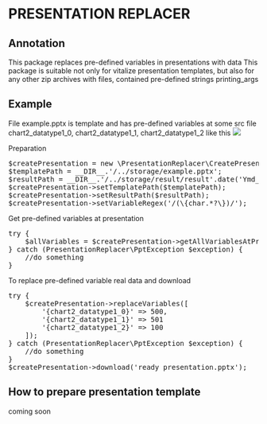 # PRESENTATION REPLACER

## Annotation

This package replaces pre-defined variables in presentations with data
This package is suitable not only for vitalize presentation templates, but also for any other zip archives with files, contained pre-defined strings
printing_args

## Example
File example.pptx is template and has pre-defined variables at some src file\
chart2_datatype1_0, chart2_datatype1_1, chart2_datatype1_2 like this 
![](http://i.imgur.com/p3l3YV5.png)

Preparation
<pre>
$createPresentation = new \PresentationReplacer\CreatePresentation();
$templatePath = __DIR__.'/../storage/example.pptx';
$resultPath = __DIR__.'/../storage/result/result'.date('Ymd_His').'.pptx';
$createPresentation->setTemplatePath($templatePath);
$createPresentation->setResultPath($resultPath);
$createPresentation->setVariableRegex('/(\{char.*?\})/');
</pre>

Get pre-defined variables at presentation
<pre>
try {
    $allVariables = $createPresentation->getAllVariablesAtPresentation();
} catch (PresentationReplacer\PptException $exception) {
    //do something
}
</pre>

To replace pre-defined variable real data and download 
<pre>
try {
    $createPresentation->replaceVariables([
        '{chart2_datatype1_0}' => 500,
        '{chart2_datatype1_1}' => 501
        '{chart2_datatype1_2}' => 100
    ]);
} catch (PresentationReplacer\PptException $exception) {
    //do something
}
$createPresentation->download('ready_presentation.pptx');
</pre>

## How to prepare presentation template 
coming soon 